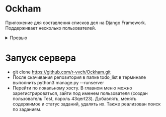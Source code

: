 # Ockham

Приложение для составления списков дел на Django Framework. Поддерживает несколько пользователей.

<details>
  <summary>Превью</summary>
  <img src="https://github.com/r-vvch/Ockham/blob/master/todo_list/todo_list/preview.png">
</details>


# Запуск сервера

- git clone https://github.com/r-vvch/Ockham.git
- После скачивания репозитория в папке todo_list в терминале выполнить python3 manage.py --runserver
- Перейти по локальному хосту. В главном меню можно зарегистрироваться, зайти под именем пользователя (cоздан пользователь Test, пароль 43qert23). Добавлять, менять содержимое и статус заданий, удалять их. Также реализован поиск по заданиям.  
